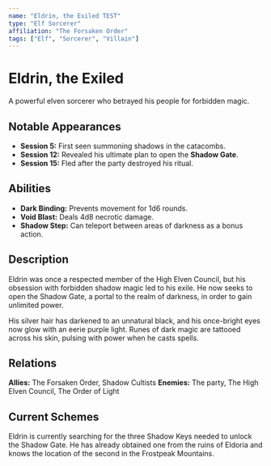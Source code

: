 ```yaml
---
name: "Eldrin, the Exiled TEST"
type: "Elf Sorcerer"
affiliation: "The Forsaken Order"
tags: ["Elf", "Sorcerer", "Villain"]
---
```


# Eldrin, the Exiled

A powerful elven sorcerer who betrayed his people for forbidden magic.

## Notable Appearances

- **Session 5:** First seen summoning shadows in the catacombs.
- **Session 12:** Revealed his ultimate plan to open the **Shadow Gate**.
- **Session 15:** Fled after the party destroyed his ritual.

## Abilities

- **Dark Binding:** Prevents movement for 1d6 rounds.
- **Void Blast:** Deals 4d8 necrotic damage.
- **Shadow Step:** Can teleport between areas of darkness as a bonus action.

## Description

Eldrin was once a respected member of the High Elven Council, but his obsession with forbidden shadow magic led to his exile. He now seeks to open the Shadow Gate, a portal to the realm of darkness, in order to gain unlimited power.

His silver hair has darkened to an unnatural black, and his once-bright eyes now glow with an eerie purple light. Runes of dark magic are tattooed across his skin, pulsing with power when he casts spells.

## Relations

**Allies:** The Forsaken Order, Shadow Cultists
**Enemies:** The party, The High Elven Council, The Order of Light

## Current Schemes

Eldrin is currently searching for the three Shadow Keys needed to unlock the Shadow Gate. He has already obtained one from the ruins of Eldoria and knows the location of the second in the Frostpeak Mountains.
